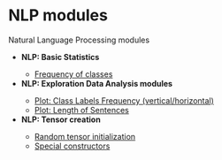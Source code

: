 # NLP modules
Natural Language Processing modules

<ul>
<li><b>NLP: Basic Statistics  </b></li>
<ul>
<li><a href="https://github.com/stratosm/NLP_modules/blob/master/NLP%20Modules%20-%20Ratio%20of%20Class%20Labels.ipynb">Frequency of classes</a></li>
</ul>
<li><b>NLP: Exploration Data Analysis modules</b></li>
<ul>
<li><a href="https://github.com/stratosm/PyTorch/blob/master/1.%20Tensors.ipynb">Plot: Class Labels Frequency (vertical/horizontal)</a></li>
<li><a href="https://github.com/stratosm/PyTorch/blob/master/1.%20Tensors.ipynb">Plot: Length of Sentences</a></li>
</ul>
<li><b>NLP: Tensor creation</b></li>
<ul>
<li><a href="https://github.com/stratosm/PyTorch/blob/master/1.%20Tensor%20Creation%20Random%20Initialization.ipynb">Random tensor initialization</a></li>
<li><a href="https://github.com/stratosm/PyTorch/blob/master/Special%20constructors.ipynb">Special constructors</a></li>
</ul>
